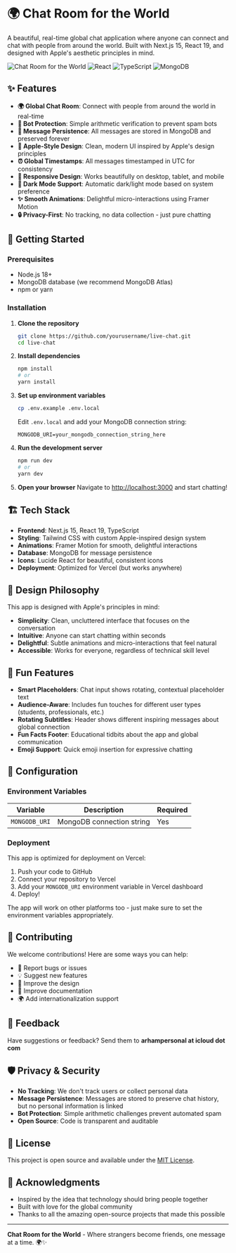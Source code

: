 # 🌍 Chat Room for the World

A beautiful, real-time global chat application where anyone can connect and chat with people from around the world. Built with Next.js 15, React 19, and designed with Apple's aesthetic principles in mind.

![Chat Room for the World](https://img.shields.io/badge/Next.js-15-black?style=for-the-badge&logo=next.js)
![React](https://img.shields.io/badge/React-19-blue?style=for-the-badge&logo=react)
![TypeScript](https://img.shields.io/badge/TypeScript-5-blue?style=for-the-badge&logo=typescript)
![MongoDB](https://img.shields.io/badge/MongoDB-6-green?style=for-the-badge&logo=mongodb)

## ✨ Features

- **🌍 Global Chat Room**: Connect with people from around the world in real-time
- **🤖 Bot Protection**: Simple arithmetic verification to prevent spam bots
- **💬 Message Persistence**: All messages are stored in MongoDB and preserved forever
- **🎨 Apple-Style Design**: Clean, modern UI inspired by Apple's design principles
- **⏰ Global Timestamps**: All messages timestamped in UTC for consistency
- **📱 Responsive Design**: Works beautifully on desktop, tablet, and mobile
- **🌙 Dark Mode Support**: Automatic dark/light mode based on system preference
- **✨ Smooth Animations**: Delightful micro-interactions using Framer Motion
- **🔒 Privacy-First**: No tracking, no data collection - just pure chatting

## 🚀 Getting Started

### Prerequisites

- Node.js 18+ 
- MongoDB database (we recommend MongoDB Atlas)
- npm or yarn

### Installation

1. **Clone the repository**
   ```bash
   git clone https://github.com/yourusername/live-chat.git
   cd live-chat
   ```

2. **Install dependencies**
   ```bash
   npm install
   # or
   yarn install
   ```

3. **Set up environment variables**
   ```bash
   cp .env.example .env.local
   ```
   
   Edit `.env.local` and add your MongoDB connection string:
   ```
   MONGODB_URI=your_mongodb_connection_string_here
   ```

4. **Run the development server**
   ```bash
   npm run dev
   # or
   yarn dev
   ```

5. **Open your browser**
   Navigate to [http://localhost:3000](http://localhost:3000) and start chatting!

## 🏗️ Tech Stack

- **Frontend**: Next.js 15, React 19, TypeScript
- **Styling**: Tailwind CSS with custom Apple-inspired design system
- **Animations**: Framer Motion for smooth, delightful interactions
- **Database**: MongoDB for message persistence
- **Icons**: Lucide React for beautiful, consistent icons
- **Deployment**: Optimized for Vercel (but works anywhere)

## 🎨 Design Philosophy

This app is designed with Apple's principles in mind:

- **Simplicity**: Clean, uncluttered interface that focuses on the conversation
- **Intuitive**: Anyone can start chatting within seconds
- **Delightful**: Subtle animations and micro-interactions that feel natural
- **Accessible**: Works for everyone, regardless of technical skill level

## 🌟 Fun Features

- **Smart Placeholders**: Chat input shows rotating, contextual placeholder text
- **Audience-Aware**: Includes fun touches for different user types (students, professionals, etc.)
- **Rotating Subtitles**: Header shows different inspiring messages about global connection
- **Fun Facts Footer**: Educational tidbits about the app and global communication
- **Emoji Support**: Quick emoji insertion for expressive chatting

## 🔧 Configuration

### Environment Variables

| Variable | Description | Required |
|----------|-------------|----------|
| `MONGODB_URI` | MongoDB connection string | Yes |

### Deployment

This app is optimized for deployment on Vercel:

1. Push your code to GitHub
2. Connect your repository to Vercel
3. Add your `MONGODB_URI` environment variable in Vercel dashboard
4. Deploy!

The app will work on other platforms too - just make sure to set the environment variables appropriately.

## 🤝 Contributing

We welcome contributions! Here are some ways you can help:

- 🐛 Report bugs or issues
- 💡 Suggest new features
- 🎨 Improve the design
- 📝 Improve documentation
- 🌍 Add internationalization support

## 📧 Feedback

Have suggestions or feedback? Send them to **arhampersonal at icloud dot com**

## 🛡️ Privacy & Security

- **No Tracking**: We don't track users or collect personal data
- **Message Persistence**: Messages are stored to preserve chat history, but no personal information is linked
- **Bot Protection**: Simple arithmetic challenges prevent automated spam
- **Open Source**: Code is transparent and auditable

## 📝 License

This project is open source and available under the [MIT License](LICENSE).

## 🙏 Acknowledgments

- Inspired by the idea that technology should bring people together
- Built with love for the global community
- Thanks to all the amazing open-source projects that made this possible

---

**Chat Room for the World** - Where strangers become friends, one message at a time. 🌍✨
